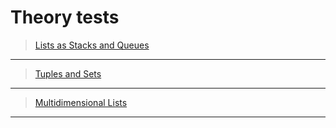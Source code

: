 # Тheory tests

> [Lists as Stacks and Queues](https://forms.gle/AAjwiwGBbQMd7gzF7)
---

> [Tuples and Sets](https://forms.gle/UFrH8CcyNAPipt767)

---

> [Multidimensional Lists](https://forms.gle/9eHzAKfgL1yMqXha6)

---

